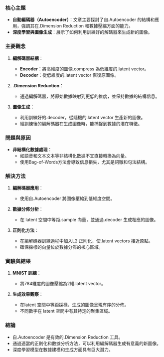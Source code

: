 ### 核心主題
- **自動編碼器（Autoencoder）**：文章主要探討了自.Autoencoder 的結構和應用，強調其在.Dimension Reduction 和數據壓縮方面的能力。
- **深度學習與圖像生成**：展示了如何利用訓練好的解碼器來生成新的圖像。

### 主要觀念
1. **編解碼器結構**：
   - **Encoder**：將高維度的圖像.compress 為低維度的.latent vector。
   - **Decoder**：從低維度的.latent vector 恢復原圖像。
   
2. **.Dimension Reduction**：
   - 通過編解碼器，將原始數據映射到更低的維度，並保持數據的結構信息。

3. **圖像生成**：
   - 利用訓練好的.decoder，從隨機的.latent vector 生產新的圖像。
   - 經訓練後的編解碼器在生成圖像時，能捕捉到數據的潛在特徵。

### 問題與原因
- **非結構化數據處理**：
  - 如語音和文本文本等非結構化數據不宜直接轉換為向量。
  - 使用Bag-of-Words方法會導致信息損失，尤其是詞徹和句法結構。

### 解決方法
1. **編解碼器應用**：
   - 使用自.Autoencoder 將圖像壓縮到低維度空間。
   
2. **數據分佈分析**：
   - 在 latent 空間中等距.sample 向量，並通過.decoder 生成相應的圖像。

3. **正則化方法**：
   - 在編解碼器訓練過程中加入L2 正則化，使.latent vectors 接近原點。
   - 確保採樣的向量位於數據分佈的核心區域。

### 實驗與結果
1. **MNIST 訓練**：
   - 將784維度的圖像壓縮為2維.latent vector。
   
2. **生成效果觀察**：
   - 在latent 空間中等距採樣，生成的圖像呈現有序的分佈。
   - 不同數字在 latent 空間中有其特定的聚集區域。

### 結論
- 自.Autoencoder 是有效的.Dimension Reduction 工具。
- 通過適當的正則化和數據分析方法，可以利用編解碼器生成有意義的新圖像。
- 深度學習模型在數據建模和生成方面具有巨大潛力。